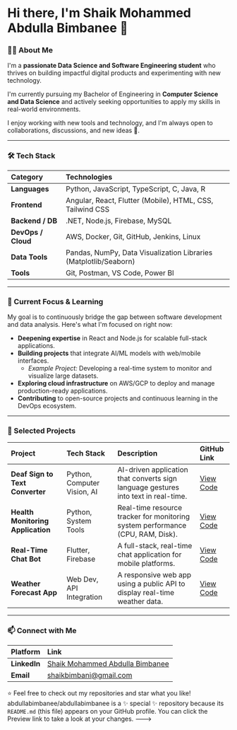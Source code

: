 # Hi there, I'm Shaik Mohammed Abdulla Bimbanee 👋

### 👨‍💻 About Me

I'm a **passionate Data Science and Software Engineering student** who thrives on building impactful digital products and experimenting with new technology.

I'm currently pursuing my Bachelor of Engineering in **Computer Science and Data Science** and actively seeking opportunities to apply my skills in real-world environments.

I enjoy working with new tools and technology, and I'm always open to collaborations, discussions, and new ideas 🚀.

---

### 🛠️ Tech Stack

| Category | Technologies |
| :--- | :--- |
| **Languages** | Python, JavaScript, TypeScript, C, Java, R |
| **Frontend** | Angular, React, Flutter (Mobile), HTML, CSS, Tailwind CSS |
| **Backend / DB**| .NET, Node.js, Firebase, MySQL |
| **DevOps / Cloud**| AWS, Docker, Git, GitHub, Jenkins, Linux |
| **Data Tools** | Pandas, NumPy, Data Visualization Libraries (Matplotlib/Seaborn) |
| **Tools** | Git, Postman, VS Code, Power BI |

---

### 🧠 Current Focus & Learning

My goal is to continuously bridge the gap between software development and data analysis. Here's what I'm focused on right now:

* **Deepening expertise** in React and Node.js for scalable full-stack applications.
* **Building projects** that integrate AI/ML models with web/mobile interfaces.
    * *Example Project:* Developing a real-time system to monitor and visualize large datasets.
* **Exploring cloud infrastructure** on AWS/GCP to deploy and manage production-ready applications.
* **Contributing** to open-source projects and continuous learning in the DevOps ecosystem.

---

### 💼 Selected Projects

| Project | Tech Stack | Description | GitHub Link |
| :--- | :--- | :--- | :--- |
| **Deaf Sign to Text Converter** | Python, Computer Vision, AI | AI-driven application that converts sign language gestures into text in real-time. | [View Code](https://github.com/abdullabimbanee/deafsign-to-text) |
| **Health Monitoring Application** | Python, System Tools | Real-time resource tracker for monitoring system performance (CPU, RAM, Disk). | [View Code](https://github.com/abdullabimbanee/health_monitoring) |
| **Real-Time Chat Bot** | Flutter, Firebase | A full-stack, real-time chat application for mobile platforms. | [View Code](https://github.com/abdullabimbanee/chat_bot) |
| **Weather Forecast App** | Web Dev, API Integration | A responsive web app using a public API to display real-time weather data. | [View Code](https://github.com/abdullabimbanee/weather-app) |

---

### 📫 Connect with Me

| Platform | Link |
| :--- | :--- |
| **LinkedIn** | [Shaik Mohammed Abdulla Bimbanee](https://www.linkedin.com/in/shaik-mohammed-abdulla-bimbanee-ab5a48259) |
| **Email** | [shaikbimbani@gmail.com](mailto:shaikbimbani@gmail.com) |

⭐️ Feel free to check out my repositories and star what you like!
abdullabimbanee/abdullabimbanee is a ✨ special ✨ repository because its `README.md` (this file) appears on your GitHub profile.
You can click the Preview link to take a look at your changes.
--->
